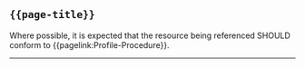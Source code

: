 ## <code>{{page-title}}</code>

Where possible, it is expected that the resource being referenced SHOULD conform to {{pagelink:Profile-Procedure}}.

---